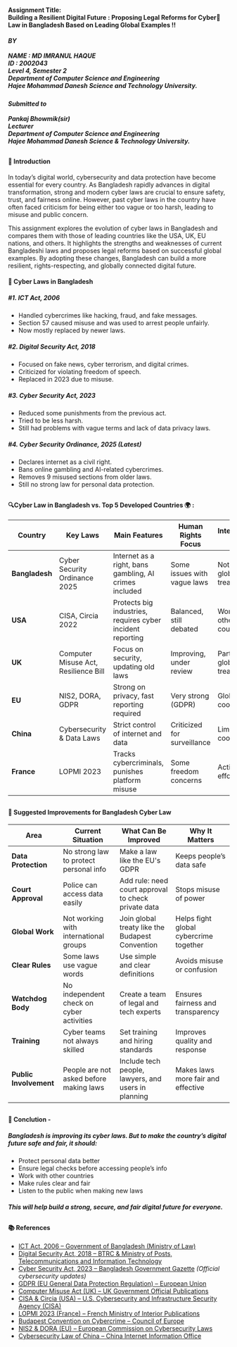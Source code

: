 #### Assignment Title:<br>Building a Resilient Digital Future : Proposing Legal Reforms for Cyber🔐Law  in Bangladesh Based on Leading Global Examples !!
##### BY<br><br> NAME : MD IMRANUL HAQUE<br>ID   : 2002043 <br>Level 4, Semester 2<br> Department of Computer Science and Engineering<br>Hajee Mohammad Danesh Science and Technology University.
##### Submitted to <br><br> Pankaj Bhowmik(sir) <br> Lecturer<br> Department of Computer Science and Engineering <br> Hajee Mohammad Danesh Science & Technology University.

##

#### 📖 Introduction
In today’s digital world, cybersecurity and data protection have become essential for every country. As Bangladesh rapidly advances in digital transformation, strong and modern cyber laws are crucial to ensure safety, trust, and fairness online. However, past cyber laws in the country have often faced criticism for being either too vague or too harsh, leading to misuse and public concern.

This assignment explores the evolution of cyber laws in Bangladesh and compares them with those of leading countries like the USA, UK, EU nations, and others. It highlights the strengths and weaknesses of current Bangladeshi laws and proposes legal reforms based on successful global examples. By adopting these changes, Bangladesh can build a more resilient, rights-respecting, and globally connected digital future.


#### 📜 Cyber Laws in Bangladesh

##### #1. ICT Act, 2006
- Handled cybercrimes like hacking, fraud, and fake messages.
- Section 57 caused misuse and was used to arrest people unfairly.
- Now mostly replaced by newer laws.

##### #2. Digital Security Act, 2018
- Focused on fake news, cyber terrorism, and digital crimes.
- Criticized for violating freedom of speech.
- Replaced in 2023 due to misuse.

##### #3. Cyber Security Act, 2023
- Reduced some punishments from the previous act.
- Tried to be less harsh.
- Still had problems with vague terms and lack of data privacy laws.

##### #4. Cyber Security Ordinance, 2025 *(Latest)*
- Declares internet as a civil right.
- Bans online gambling and AI-related cybercrimes.
- Removes 9 misused sections from older laws.
- Still no strong law for personal data protection.

##

#### 🔍Cyber Law in Bangladesh vs. Top 5 Developed Countries 🌍 :

| Country        | Key Laws                          | Main Features                                               | Human Rights Focus            | International Work         |
|----------------|------------------------------------|--------------------------------------------------------------|-------------------------------|----------------------------|
| **Bangladesh** | Cyber Security Ordinance 2025      | Internet as a right, bans gambling, AI crimes included       | Some issues with vague laws   | Not joined global treaties |
| **USA**        | CISA, Circia 2022                  | Protects big industries, requires cyber incident reporting   | Balanced, still debated       | Works with other countries |
| **UK**         | Computer Misuse Act, Resilience Bill| Focus on security, updating old laws                         | Improving, under review       | Part of global treaties    |
| **EU**         | NIS2, DORA, GDPR                   | Strong on privacy, fast reporting required                   | Very strong (GDPR)            | Global cooperation         |
| **China**      | Cybersecurity & Data Laws          | Strict control of internet and data                          | Criticized for surveillance   | Limited cooperation        |
| **France**     | LOPMI 2023                         | Tracks cybercriminals, punishes platform misuse              | Some freedom concerns         | Active in EU efforts       |

##

#### 🔧 Suggested Improvements for Bangladesh Cyber Law

| Area                      | Current Situation                          | What Can Be Improved                                   | Why It Matters                                 |
|---------------------------|---------------------------------------------|--------------------------------------------------------|-------------------------------------------------|
| **Data Protection**       | No strong law to protect personal info      | Make a law like the EU's GDPR                          | Keeps people’s data safe                        |
| **Court Approval**        | Police can access data easily               | Add rule: need court approval to check private data    | Stops misuse of power                          |
| **Global Work**           | Not working with international groups       | Join global treaty like the Budapest Convention        | Helps fight global cybercrime together         |
| **Clear Rules**           | Some laws use vague words                   | Use simple and clear definitions                       | Avoids misuse or confusion                     |
| **Watchdog Body**         | No independent check on cyber activities    | Create a team of legal and tech experts                | Ensures fairness and transparency              |
| **Training**              | Cyber teams not always skilled              | Set training and hiring standards                      | Improves quality and response                  |
| **Public Involvement**    | People are not asked before making laws     | Include tech people, lawyers, and users in planning    | Makes laws more fair and effective             |

##

#### 📘 Conclution -

##### Bangladesh is improving its cyber laws. But to make the country’s digital future **safe and fair**, it should:

- Protect personal data better  
- Ensure legal checks before accessing people’s info  
- Work with other countries  
- Make rules clear and fair  
- Listen to the public when making new laws  

##### This will help build a **strong, secure, and fair digital future** for everyone.

##


#### 📚 References

- [ICT Act, 2006 – Government of Bangladesh (Ministry of Law)](http://bdlaws.minlaw.gov.bd/act-1130.html)
- [Digital Security Act, 2018 – BTRC & Ministry of Posts, Telecommunications and Information Technology](https://www.btrc.gov.bd/sites/default/files/digitalsecurityact2018_0.pdf)
- [Cyber Security Act, 2023 – Bangladesh Government Gazette](https://www.cirt.gov.bd) *(Official cybersecurity updates)*
- [GDPR (EU General Data Protection Regulation) – European Union](https://gdpr.eu)
- [Computer Misuse Act (UK) – UK Government Official Publications](https://www.legislation.gov.uk/ukpga/1990/18)
- [CISA & Circia (USA) – U.S. Cybersecurity and Infrastructure Security Agency (CISA)](https://www.cisa.gov)
- [LOPMI 2023 (France) – French Ministry of Interior Publications](https://www.interieur.gouv.fr)
- [Budapest Convention on Cybercrime – Council of Europe](https://www.coe.int/en/web/cybercrime)
- [NIS2 & DORA (EU) – European Commission on Cybersecurity Laws](https://digital-strategy.ec.europa.eu/en/policies/cybersecurity)
- [Cybersecurity Law of China – China Internet Information Office](http://www.cac.gov.cn/2016-11/07/c_1119867116.htm)

